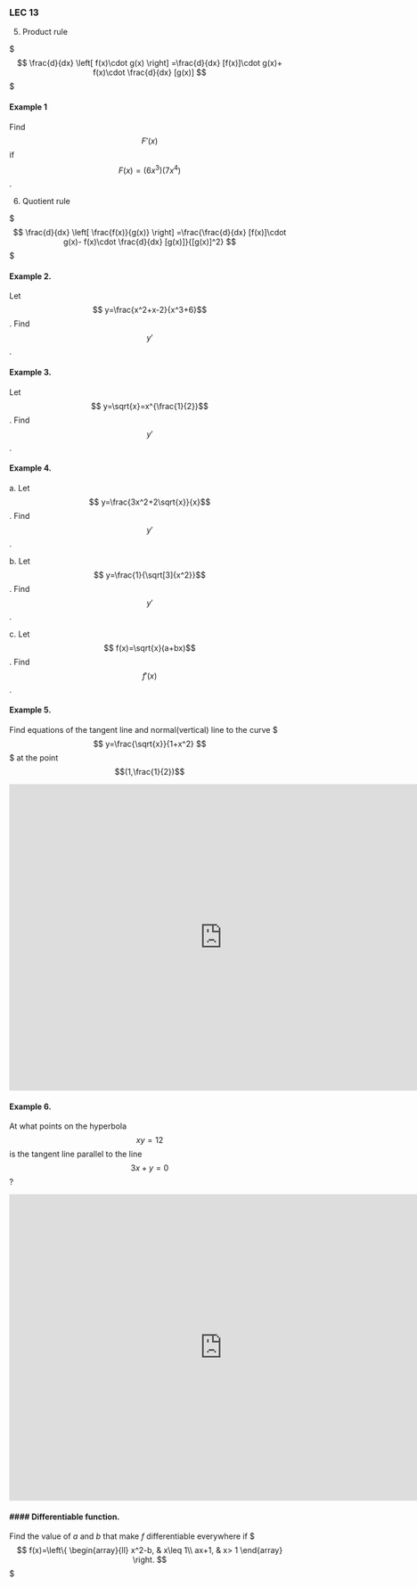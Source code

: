 ### LEC 13

5.  Product rule

$$$
\frac{d}{dx} \left[ f(x)\cdot g(x) \right] =\frac{d}{dx} [f(x)]\cdot g(x)+ f(x)\cdot \frac{d}{dx} [g(x)]
$$$

#### Example 1
Find $$F'(x)$$ if $$F(x)=(6x^3)(7x^4)$$.

6. Quotient rule

$$$
\frac{d}{dx} \left[ \frac{f(x)}{g(x)} \right] =\frac{\frac{d}{dx} [f(x)]\cdot g(x)- f(x)\cdot \frac{d}{dx} [g(x)]}{[g(x)]^2}
$$$

#### Example 2.
Let $$ y=\frac{x^2+x-2}{x^3+6}$$. Find $$y'$$.

#### Example 3.
Let $$ y=\sqrt{x}=x^{\frac{1}{2}}$$. Find $$y'$$.



#### Example 4.
a. Let $$ y=\frac{3x^2+2\sqrt{x}}{x}$$. Find $$y'$$.

b. Let $$ y=\frac{1}{\sqrt[3]{x^2}}$$. Find $$y'$$.

c.  Let $$ f(x)=\sqrt{x}(a+bx)$$. Find $$f'(x)$$.

#### Example 5.

Find equations of the tangent line and normal(vertical) line to the curve
$$$
y=\frac{\sqrt{x}}{1+x^2}
$$$
at the point $$(1,\frac{1}{2})$$

<iframe scrolling="no" src="https://tube.geogebra.org/material/iframe/id/691363/width/763/height/550/border/888888/rc/false/ai/false/sdz/true/smb/false/stb/false/stbh/true/ld/false/sri/true/at/auto" width="763px" height="550px" style="border:0px;"> </iframe>

#### Example 6.
At what points on the hyperbola $$xy=12$$ is the tangent line parallel to the line $$3x+y=0$$?

<iframe scrolling="no" src="https://tube.geogebra.org/material/iframe/id/691401/width/763/height/550/border/888888/rc/false/ai/false/sdz/true/smb/false/stb/false/stbh/true/ld/false/sri/true/at/auto" width="763px" height="550px" style="border:0px;"> </iframe>

#### #### Differentiable function.

Find the value of $a$ and $b$ that make $f$ differentiable everywhere if
$$$
f(x)=\left\{
\begin{array}{ll}
x^2-b, & x\leq 1\\
ax+1, & x> 1
\end{array}
\right.
$$$

